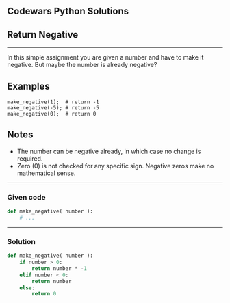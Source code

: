 
Codewars Python Solutions
---
## Return Negative <br>
---
In this simple assignment you are given a number and have to make it negative. But maybe the number is already negative?

## Examples
```
make_negative(1);  # return -1
make_negative(-5); # return -5
make_negative(0);  # return 0
```
## Notes
 - The number can be negative already, in which case no change is required.
 - Zero (0) is not checked for any specific sign. Negative zeros make no mathematical sense.

---
### Given code
```python
def make_negative( number ):
    # ...
```
---
### Solution
```python
def make_negative( number ):
    if number > 0:
        return number * -1
    elif number < 0:
        return number
    else:
        return 0
```
